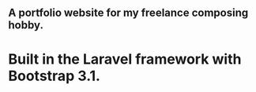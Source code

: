 ## A portfolio website for my freelance composing hobby.

# Built in the Laravel framework with Bootstrap 3.1.
